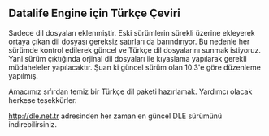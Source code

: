 Datalife Engine için Türkçe Çeviri
----------------

Sadece dil dosyaları eklenmiştir. Eski sürümlerin sürekli üzerine ekleyerek ortaya çıkan dil dosyası gereksiz satırları da barındırıyor.
Bu nedenle her sürümde kontrol edilerek güncel ve Türkçe dil dosyalarını sunmak istiyoruz. Yani sürüm çıktığında orjinal dil dosyaları ile kıyaslama yapılarak gerekli müdaheleler yapılacaktır.
Şuan ki güncel sürüm olan 10.3'e göre düzenleme yapılmış.

Amacımız sıfırdan temiz bir Türkçe dil paketi hazırlamak. Yardımcı olacak herkese teşekkürler.

http://dle.net.tr adresinden her zaman en güncel DLE sürümünü indirebilirsiniz.
